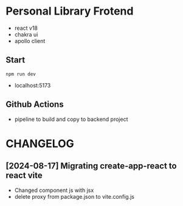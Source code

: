 # Personal Library Frotend

- react v18
- chakra ui
- apollo client

## Start

`npm run dev`

- localhost:5173

## Github Actions

- pipeline to build and copy to backend project

# CHANGELOG

## [2024-08-17] Migrating create-app-react to react vite

- Changed component js with jsx
- delete proxy from package.json to vite.config.js
